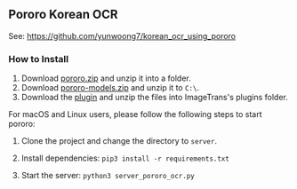 ## Pororo Korean OCR

See: https://github.com/yunwoong7/korean_ocr_using_pororo
### How to Install

1. Download [pororo.zip](https://github.com/xulihang/ImageTrans_plugins/releases/download/plugins/pororo.zip) and unzip it into a folder.
2. Download [pororo-models.zip](https://github.com/xulihang/ImageTrans_plugins/releases/download/plugins/pororo-models.zip) and unzip it to `C:\`.
3. Download the [plugin](https://github.com/xulihang/ImageTrans_plugins/releases/download/plugins/pororoPlugin.zip) and unzip the files into ImageTrans's plugins folder.

For macOS and Linux users, please follow the following steps to start pororo:

1. Clone the project and change the directory to `server`.

2. Install dependencies: `pip3 install -r requirements.txt`
3. Start the server: `python3 server_pororo_ocr.py`